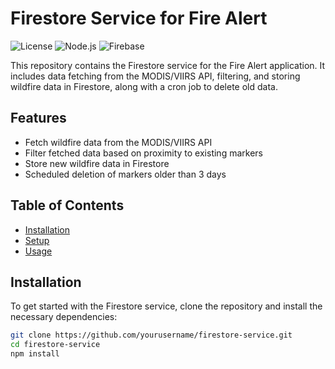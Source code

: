 # Firestore Service for Fire Alert

![License](https://img.shields.io/badge/license-MIT-blue.svg)
![Node.js](https://img.shields.io/badge/node.js-14.x-brightgreen)
![Firebase](https://img.shields.io/badge/firebase-9.x-orange)

This repository contains the Firestore service for the Fire Alert application. It includes data fetching from the MODIS/VIIRS API, filtering, and storing wildfire data in Firestore, along with a cron job to delete old data.

## Features

- Fetch wildfire data from the MODIS/VIIRS API
- Filter fetched data based on proximity to existing markers
- Store new wildfire data in Firestore
- Scheduled deletion of markers older than 3 days

## Table of Contents

- [Installation](#installation)
- [Setup](#setup)
- [Usage](#usage)

## Installation

To get started with the Firestore service, clone the repository and install the necessary dependencies:

```bash
git clone https://github.com/yourusername/firestore-service.git
cd firestore-service
npm install
```
